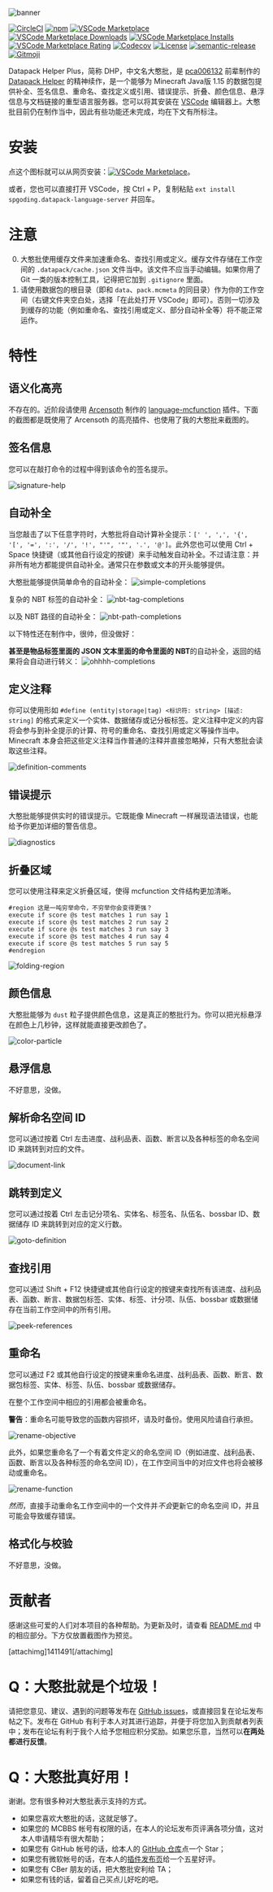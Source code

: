 ![banner](https://raw.githubusercontent.com/SPGoding/datapack-language-server/master/img/banner.png)

[![CircleCI](https://img.shields.io/circleci/build/github/SPGoding/datapack-language-server.svg?logo=circleci&style=flat-square)](https://circleci.com/gh/SPGoding/datapack-language-server)
[![npm](https://img.shields.io/npm/v/datapack-language-server.svg?logo=npm&style=flat-square)](https://npmjs.com/package/datapack-language-server)
[![VSCode Marketplace](https://img.shields.io/visual-studio-marketplace/v/SPGoding.datapack-language-server.svg?logo=visual-studio-code&style=flat-square)](https://marketplace.visualstudio.com/items?itemName=SPGoding.datapack-language-server)
[![VSCode Marketplace Downloads](https://img.shields.io/visual-studio-marketplace/d/SPGoding.datapack-language-server.svg?logo=visual-studio-code&style=flat-square)](https://marketplace.visualstudio.com/items?itemName=SPGoding.datapack-language-server)
[![VSCode Marketplace Installs](https://img.shields.io/visual-studio-marketplace/i/SPGoding.datapack-language-server.svg?logo=visual-studio-code&style=flat-square)](https://marketplace.visualstudio.com/items?itemName=SPGoding.datapack-language-server)
[![VSCode Marketplace Rating](https://img.shields.io/visual-studio-marketplace/stars/SPGoding.datapack-language-server.svg?logo=visual-studio-code&style=flat-square)](https://marketplace.visualstudio.com/items?itemName=SPGoding.datapack-language-server)
[![Codecov](https://img.shields.io/codecov/c/gh/SPGoding/datapack-language-server.svg?logo=codecov&style=flat-square)](https://codecov.io/gh/SPGoding/datapack-language-server)
[![License](https://img.shields.io/github/license/SPGoding/datapack-language-server.svg?style=flat-square)](https://github.com/SPGoding/datapack-language-server/blob/master/LICENSE)
[![semantic-release](https://img.shields.io/badge/%20%20%F0%9F%93%A6%F0%9F%9A%80-semantic--release-e10079.svg?style=flat-square)](https://github.com/semantic-release/semantic-release)
[![Gitmoji](https://img.shields.io/badge/gitmoji-%20%F0%9F%98%9C%20%F0%9F%98%8D-FFDD67.svg?style=flat-square)](https://gitmoji.carloscuesta.me/)

Datapack Helper Plus，简称 DHP，中文名大憨批，是 [pca006132](https://www.mcbbs.net/home.php?mod=space&uid=193048) 前辈制作的 [Datapack Helper](https://www.mcbbs.net/thread-772929-1-1.html) 的精神续作，是一个能够为 Minecraft Java版 1.15 的数据包提供补全、签名信息、重命名、查找定义或引用、错误提示、折叠、颜色信息、悬浮信息与文档链接的重型语言服务器。您可以将其安装在 [VSCode](https://code.visualstudio.com/) 编辑器上。大憨批目前仍在制作当中，因此有些功能还未完成，均在下文有所标注。

# 安装

点这个图标就可以从网页安装：[![VSCode Marketplace](https://img.shields.io/visual-studio-marketplace/v/SPGoding.datapack-language-server.svg?logo=visual-studio-code&style=flat-square)](https://marketplace.visualstudio.com/items?itemName=SPGoding.datapack-language-server)。

或者，您也可以直接打开 VSCode，按 Ctrl + P，复制粘贴 `ext install spgoding.datapack-language-server` 并回车。

# 注意

0. 大憨批使用缓存文件来加速重命名、查找引用或定义。缓存文件存储在工作空间的 `.datapack/cache.json` 文件当中。该文件不应当手动编辑。如果你用了 Git 一类的版本控制工具，记得把它加到 `.gitignore` 里面。
1. 请使用数据包的根目录（即和 `data`、`pack.mcmeta` 的同目录）作为你的工作空间（右键文件夹空白处，选择「在此处打开 VSCode」即可）。否则一切涉及到缓存的功能（例如重命名、查找引用或定义、部分自动补全等）将不能正常运作。

# 特性

## 语义化高亮

不存在的。近阶段请使用 [Arcensoth](https://github.com/Arcensoth) 制作的 [language-mcfunction](https://marketplace.visualstudio.com/items?itemName=arcensoth.language-mcfunction) 插件。下面的截图都是既使用了 Arcensoth 的高亮插件、也使用了我的大憨批来截图的。

## 签名信息

您可以在敲打命令的过程中得到该命令的签名提示。

![signature-help](https://raw.githubusercontent.com/SPGoding/datapack-language-server/master/img/signature-help.gif)

## 自动补全

当您敲击了以下任意字符时，大憨批将自动计算补全提示：`[' ', ',', '{', '[', '=', ':', '/', '!', "'", '"', '.', '@']`。此外您也可以使用 Ctrl + Space 快捷键（或其他自行设定的按键）来手动触发自动补全。不过请注意：并非所有地方都能提供自动补全。通常只在参数或文本的开头能够提供。

大憨批能够提供简单命令的自动补全：
![simple-completions](https://raw.githubusercontent.com/SPGoding/datapack-language-server/master/img/simple-completions.gif)

复杂的 NBT 标签的自动补全：
![nbt-tag-completions](https://raw.githubusercontent.com/SPGoding/datapack-language-server/master/img/nbt-tag-completions.gif)

以及 NBT 路径的自动补全：
![nbt-path-completions](https://raw.githubusercontent.com/SPGoding/datapack-language-server/master/img/nbt-path-completions.gif)

以下特性还在制作中，很帅，但没做好：

**甚至是物品标签里面的 JSON 文本里面的命令里面的 NBT**的自动补全，返回的结果将会自动进行转义：
![ohhhh-completions](https://raw.githubusercontent.com/SPGoding/datapack-language-server/master/img/ohhhh-completions.gif)

## 定义注释

你可以使用形如 `#define (entity|storage|tag) <标识符: string> [描述: string]` 的格式来定义一个实体、数据储存或记分板标签。定义注释中定义的内容将会参与到补全提示的计算、符号的重命名、查找引用或定义等操作当中。Minecraft 本身会把这些定义注释当作普通的注释并直接忽略掉，只有大憨批会读取这些注释。

![definition-comments](https://raw.githubusercontent.com/SPGoding/datapack-language-server/master/img/definition-comments.png)

## 错误提示

大憨批能够提供实时的错误提示。它既能像 Minecraft 一样展现语法错误，也能给予你更加详细的警告信息。

![diagnostics](https://raw.githubusercontent.com/SPGoding/datapack-language-server/master/img/diagnostics.gif)

## 折叠区域

您可以使用注释来定义折叠区域，使得 mcfunction 文件结构更加清晰。

```mcfunction
#region 这是一吨穷举命令，不穷举你会变得更强？
execute if score @s test matches 1 run say 1
execute if score @s test matches 2 run say 2
execute if score @s test matches 3 run say 3
execute if score @s test matches 4 run say 4
execute if score @s test matches 5 run say 5
#endregion
```

![folding-region](https://raw.githubusercontent.com/SPGoding/datapack-language-server/master/img/folding-region.gif)

## 颜色信息

大憨批能够为 `dust` 粒子提供颜色信息，这是真正的憨批行为。你可以把光标悬浮在颜色上几秒钟，这样就能直接更改颜色了。

![color-particle](https://raw.githubusercontent.com/SPGoding/datapack-language-server/master/img/color-particle.gif)

## 悬浮信息

不好意思，没做。

## 解析命名空间 ID

您可以通过按着 Ctrl 左击进度、战利品表、函数、断言以及各种标签的命名空间 ID 来跳转到对应的文件。

![document-link](https://raw.githubusercontent.com/SPGoding/datapack-language-server/master/img/document-link.gif)

## 跳转到定义

您可以通过按着 Ctrl 左击记分项名、实体名、标签名、队伍名、bossbar ID、数据储存 ID 来跳转到对应的定义行数。

![goto-definition](https://raw.githubusercontent.com/SPGoding/datapack-language-server/master/img/goto-definition.gif)

## 查找引用

您可以通过 Shift + F12 快捷键或其他自行设定的按键来查找所有该进度、战利品表、函数、断言、数据包标签、实体、标签、计分项、队伍、bossbar 或数据储存在当前工作空间中的所有引用。

![peek-references](https://raw.githubusercontent.com/SPGoding/datapack-language-server/master/img/peek-references.gif)

## 重命名

您可以通过 F2 或其他自行设定的按键来重命名进度、战利品表、函数、断言、数据包标签、实体、标签、队伍、bossbar 或数据储存。

在整个工作空间中相应的引用都会被重命名。

**警告**：重命名可能导致您的函数内容损坏，请及时备份。使用风险请自行承担。

![rename-objective](https://raw.githubusercontent.com/SPGoding/datapack-language-server/master/img/rename-objective.gif)

此外，如果您重命名了一个有着文件定义的命名空间 ID（例如进度、战利品表、函数、断言以及各种标签的命名空间 ID），在工作空间当中的对应文件也将会被移动或重命名。

![rename-function](https://raw.githubusercontent.com/SPGoding/datapack-language-server/master/img/rename-function.gif)

*然而*，直接手动重命名工作空间中的一个文件并*不会*更新它的命名空间 ID，并且可能会导致缓存错误。

## 格式化与校验

不好意思，没做。

# 贡献者

感谢这些可爱的人们对本项目的各种帮助。为更新及时，请查看 [README.md](https://github.com/SPGoding/datapack-language-server#contributors) 中的相应部分。下方仅放置截图作为预览。

[attachimg]1411491[/attachimg]

# Q：大憨批就是个垃圾！

请把您意见、建议、遇到的问题等发布在 [GitHub issues](https://github.com/SPGoding/datapack-language-server/issues)，或直接回复在论坛发布帖之下。发布在 GitHub 有利于本人对其进行追踪，并便于将您加入到贡献者列表中；发布在论坛有利于我个人给予您相应积分奖励。如果您乐意，当然可以**在两处都进行反馈**。

# Q：大憨批真好用！

谢谢。您有很多种对大憨批表示支持的方式。

- 如果您喜欢大憨批的话，这就足够了。
- 如果您的 MCBBS 帐号有权限的话，在本人的论坛发布页评满各项分值，这对本人申请精华有很大帮助；
- 如果您有 GitHub 帐号的话，给本人的 [GitHub 仓库](https://github.com/SPGoding/datapack-language-server)点一个 Star；
- 如果您有微软帐号的话，在本人的[插件发布页](https://marketplace.visualstudio.com/items?itemName=SPGoding.datapack-language-server&ssr=false#review-details)给一个五星好评。
- 如果您有 CBer 朋友的话，把大憨批安利给 TA；
- 如果您有钱的话，留着自己买点儿好吃的吧。
